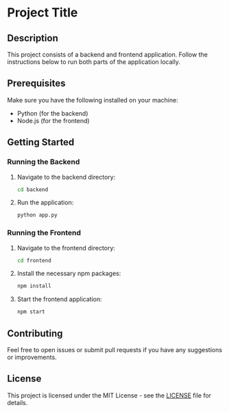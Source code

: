 # Project Title

## Description
This project consists of a backend and frontend application. Follow the instructions below to run both parts of the application locally.

## Prerequisites
Make sure you have the following installed on your machine:
- Python (for the backend)
- Node.js (for the frontend)

## Getting Started

### Running the Backend

1. Navigate to the backend directory:
   ```bash
   cd backend
   ```

2. Run the application:
   ```bash
   python app.py
   ```

### Running the Frontend

1. Navigate to the frontend directory:
   ```bash
   cd frontend
   ```

2. Install the necessary npm packages:
   ```bash
   npm install
   ```

3. Start the frontend application:
   ```bash
   npm start
   ```

## Contributing
Feel free to open issues or submit pull requests if you have any suggestions or improvements.

## License
This project is licensed under the MIT License - see the [LICENSE](LICENSE) file for details.
